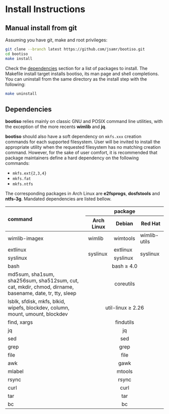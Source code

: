 # Install Instructions

## Manual install from git

Assuming you have git, make and root privileges:

```bash
git clone --branch latest https://github.com/jsamr/bootiso.git
cd bootiso
make install
```

Check the [dependencies](#deps) section for a list of packages to install.
The Makefile install target installs bootiso, its man page and shell completions.
You can uninstall from the same directory as the install step with the following:

```bash
make uninstall
```

<a name="deps"></a>

## Dependencies

**bootiso** relies mainly on classic GNU and POSIX command line utilities, with the exception of the more recents **wimlib** and **jq**.

**bootiso** should also have a soft dependency on `mkfs.xxx` creation commands for
each supported filesystem. User will be invited to install the appropriate utility when the requested filesystem has no matching creation command.
However, for the sake of user comfort, it is recommended that package maintainers define a hard dependency on the following commands:
- `mkfs.ext{2,3,4}`
- `mkfs.fat`
- `mkfs.ntfs`

The corresponding packages in Arch Linux are **e2fsprogs**, **dosfstools** and **ntfs-3g**. Mandated dependencies are listed bellow.

<table>
  <thead>
    <tr>
      <th rowspan="2" style="text-align: left;">command</th>
      <th colspan="3">package</th>
    </tr>
    <tr>
      <th>Arch Linux</th>
      <th>Debian</th>
      <th>Red Hat</th>
    </tr>
  </thead>
  <tbody>
    <tr>
      <td style="text-align: left;">wimlib-imagex</td>
      <td>wimlib</td>
      <td>wimtools</td>
      <td>wimlib-utils</td>
    </tr>
    <tr>
      <td style="text-align: left;">extlinux</td>
      <td rowspan="2">syslinux</td>
      <td>extlinux</td>
      <td rowspan="2">syslinux</td>
    </tr>
    <tr>
      <td style="text-align: left;">syslinux</td>
      <td>syslinux</td>
    </tr>
    <tr>
      <tr>
        <td style="text-align: left;">bash</td>
        <td colspan="3" align="center">bash &ge; 4.0</td>
      </tr>
      <td style="text-align: left;">
        md5sum, sha1sum, sha256sum, sha512sum, cut, cat, mkdir, chmod, dirname, basename, date, tr, tty, sleep
      </td>
      <td colspan="3" align="center">coreutils</td>
    </tr>
    <tr>
    <tr>
      <td style="text-align: left;">
        lsblk, sfdisk, mkfs, blkid, wipefs, blockdev, column, mount, umount, blockdev
      </td>
      <td colspan="3" align="center">util-linux &ge; 2.26</td>
    </tr>
    <tr>
      <td style="text-align: left;">find, xargs</td>
      <td colspan="3" align="center">findutils</td>
    </tr>
    <tr>
      <td style="text-align: left;">jq</td>
      <td colspan="3" align="center">jq</td>
    </tr>
    <tr>
      <td style="text-align: left;">sed</td>
      <td colspan="3" align="center">sed</td>
    </tr>
    <tr>
      <td style="text-align: left;">grep</td>
      <td colspan="3" align="center">grep</td>
    </tr>
    <tr>
      <td style="text-align: left;">file</td>
      <td colspan="3" align="center">file</td>
    </tr>
    <tr>
      <td style="text-align: left;">awk</td>
      <td colspan="3" align="center">gawk</td>
    </tr>
    <tr>
      <td style="text-align: left;">mlabel</td>
      <td colspan="3" align="center">mtools</td>
    </tr>
    <tr>
      <td style="text-align: left;">rsync</td>
      <td colspan="3" align="center">rsync</td>
    </tr>
    <tr>
      <td style="text-align: left;">curl</td>
      <td colspan="3" align="center">curl</td>
    </tr>
    <tr>
      <td style="text-align: left;">tar</td>
      <td colspan="3" align="center">tar</td>
    </tr>
    <tr>
      <td style="text-align: left;">bc</td>
      <td colspan="3" align="center">bc</td>
    </tr>
  </tbody>
</table>
